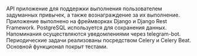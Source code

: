 API приложение для поддержки выполнения пользователем задуманных привычек, а также вознаграждение за их выполнение.
Приложение выполнено на фреймворках Django и Django Rest Framework.
PostgreSQL используется для сохранения данных.
Напоминания осуществляются уведомлениями через telegram-bot.
Периодические задачи реализованы посредством Celery и Celery Beat. 
Основной функционал покрыт тестами.
